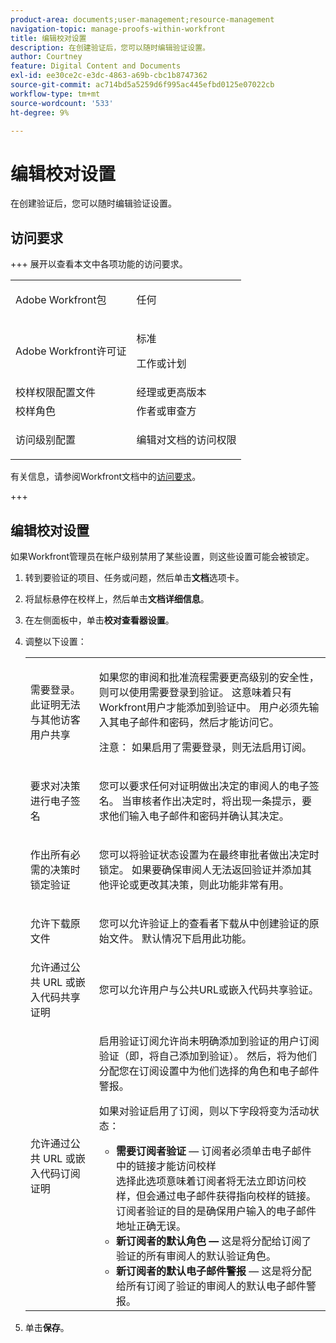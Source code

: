 ```yaml
---
product-area: documents;user-management;resource-management
navigation-topic: manage-proofs-within-workfront
title: 编辑校对设置
description: 在创建验证后，您可以随时编辑验证设置。
author: Courtney
feature: Digital Content and Documents
exl-id: ee30ce2c-e3dc-4863-a69b-cbc1b8747362
source-git-commit: ac714bd5a5259d6f995ac445efbd0125e07022cb
workflow-type: tm+mt
source-wordcount: '533'
ht-degree: 9%

---
```


# 编辑校对设置

在创建验证后，您可以随时编辑验证设置。

## 访问要求

+++ 展开以查看本文中各项功能的访问要求。

<table style="table-layout:auto"> 
 <col> 
 <col> 
 <tbody> 
  <tr> 
   <td role="rowheader">Adobe Workfront包</td> 
   <td> <p>任何</p> </td> 
  </tr> 
  <tr> 
   <td role="rowheader">Adobe Workfront许可证</td> 
   <td> 
   <p>标准</p>
   <p>工作或计划</p>
   </td> 
  </tr> 
  <tr> 
   <td role="rowheader">校样权限配置文件 </td> 
   <td>经理或更高版本</td> 
  </tr> 
  <tr> 
   <td role="rowheader">校样角色</td> 
   <td>作者或审查方</td> 
  </tr> 
  <tr> 
   <td role="rowheader">访问级别配置</td> 
   <td> <p>编辑对文档的访问权限</p></td> 
  </tr> 
 </tbody> 
</table>

有关信息，请参阅Workfront文档中的[访问要求](/help/quicksilver/administration-and-setup/add-users/access-levels-and-object-permissions/access-level-requirements-in-documentation.md)。

+++

## 编辑校对设置

如果Workfront管理员在帐户级别禁用了某些设置，则这些设置可能会被锁定。

1. 转到要验证的项目、任务或问题，然后单击&#x200B;**文档**&#x200B;选项卡。
1. 将鼠标悬停在校样上，然后单击&#x200B;**文档详细信息**。
1. 在左侧面板中，单击&#x200B;**校对查看器设置**。
1. 调整以下设置：

   <table style="table-layout:auto"> 
    <col> 
    <col> 
    <tbody> 
     <tr> 
      <td role="rowheader">需要登录。此证明无法与其他访客用户共享</td> 
      <td> <p>如果您的审阅和批准流程需要更高级别的安全性，则可以使用需要登录到验证。 这意味着只有Workfront用户才能添加到验证中。 用户必须先输入其电子邮件和密码，然后才能访问它。</p> <p>注意： <em style="font-style: normal;">如果启用了需要登录，则无法启用订阅。</em> </p> </td> 
     </tr> 
     <tr> 
      <td role="rowheader">要求对决策进行电子签名</td> 
      <td> <p>您可以要求任何对证明做出决定的审阅人的电子签名。 当审核者作出决定时，将出现一条提示，要求他们输入电子邮件和密码并确认其决定。</p> </td> 
     </tr> 
     <tr> 
      <td role="rowheader">作出所有必需的决策时锁定验证</td> 
      <td> <p>您可以将验证状态设置为在最终审批者做出决定时锁定。 如果要确保审阅人无法返回验证并添加其他评论或更改其决策，则此功能非常有用。</p> </td> 
     </tr> 
     <tr> 
      <td role="rowheader">允许下载原文件</td> 
      <td> <p>您可以允许验证上的查看者下载从中创建验证的原始文件。 默认情况下启用此功能。</p> </td> 
     </tr> 
     <tr> 
      <td role="rowheader">允许通过公共 URL 或嵌入代码共享证明</td> 
      <td>您可以允许用户与公共URL或嵌入代码共享验证。 </td> 
     </tr> 
     <tr> 
      <td role="rowheader">允许通过公共 URL 或嵌入代码订阅证明</td> 
      <td> <p>启用验证订阅允许尚未明确添加到验证的用户订阅验证（即，将自己添加到验证）。 然后，将为他们分配您在订阅设置中为他们选择的角色和电子邮件警报。</p> <p>如果对验证启用了订阅，则以下字段将变为活动状态：</p> 
       <ul> 
        <li><strong>需要订阅者验证</strong> — 订阅者必须单击电子邮件中的链接才能访问校样<br>选择此选项意味着订阅者将无法立即访问校样，但会通过电子邮件获得指向校样的链接。 订阅者验证的目的是确保用户输入的电子邮件地址正确无误。</li> 
        <li><strong>新订阅者的默认角色 — </strong>这是将分配给订阅了验证的所有审阅人的默认验证角色。</li> 
        <li><strong>新订阅者的默认电子邮件警报</strong> — 这是将分配给所有订阅了验证的审阅人的默认电子邮件警报。</li> 
       </ul> </td> 
     </tr> 
    </tbody> 
   </table>

1. 单击&#x200B;**保存**。

 
